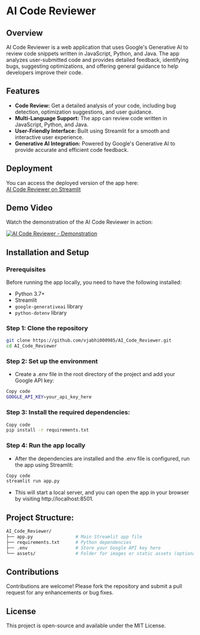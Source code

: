 # AI Code Reviewer

## Overview

AI Code Reviewer is a web application that uses Google's Generative AI to review code snippets written in JavaScript, Python, and Java. The app analyzes user-submitted code and provides detailed feedback, identifying bugs, suggesting optimizations, and offering general guidance to help developers improve their code.

## Features

- **Code Review:** Get a detailed analysis of your code, including bug detection, optimization suggestions, and user guidance.
- **Multi-Language Support:** The app can review code written in JavaScript, Python, and Java.
- **User-Friendly Interface:** Built using Streamlit for a smooth and interactive user experience.
- **Generative AI Integration:** Powered by Google's Generative AI to provide accurate and efficient code feedback.

## Deployment

You can access the deployed version of the app here:  
[AI Code Reviewer on Streamlit](https://aicodereviewer-epfeju6bjwruqwkc5jq38h.streamlit.app/)

## Demo Video

Watch the demonstration of the AI Code Reviewer in action:

[![AI Code Reviewer - Demonstration](https://img.youtube.com/vi/-LCFDOVBnv8/0.jpg)](https://youtu.be/-LCFDOVBnv8)

## Installation and Setup

### Prerequisites

Before running the app locally, you need to have the following installed:

- Python 3.7+
- Streamlit
- `google-generativeai` library
- `python-dotenv` library

### Step 1: Clone the repository

```bash
git clone https://github.com/vjabhi000985/AI_Code_Reviewer.git
cd AI_Code_Reviewer
```

### Step 2: Set up the environment

- Create a .env file in the root directory of the project and add your Google API key:

```bash
Copy code
GOOGLE_API_KEY=your_api_key_here
```

### Step 3: Install the required dependencies:

```bash
Copy code
pip install -r requirements.txt
```

### Step 4: Run the app locally

- After the dependencies are installed and the .env file is configured, run the app using Streamlit:

```bash
Copy code
streamlit run app.py
```

- This will start a local server, and you can open the app in your browser by visiting http://localhost:8501.

## Project Structure:

```bash
AI_Code_Reviewer/
├── app.py                # Main Streamlit app file
├── requirements.txt      # Python dependencies
├── .env                  # Store your Google API key here
└── assets/               # Folder for images or static assets (optional)
```

## Contributions

Contributions are welcome! Please fork the repository and submit a pull request for any enhancements or bug fixes.

## License

This project is open-source and available under the MIT License.
